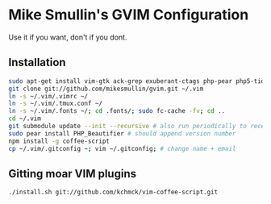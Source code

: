 # Mike Smullin's GVIM Configuration

Use it if you want, don't if you dont.

## Installation

```bash
sudo apt-get install vim-gtk ack-grep exuberant-ctags php-pear php5-tidy feh
git clone git://github.com/mikesmullin/gvim.git ~/.vim
ln -s ~/.vim/.vimrc ~/
ln -s ~/.vim/.tmux.conf ~/
ln -s ~/.vim/.fonts ~/; cd .fonts/; sudo fc-cache -fv; cd ..
cd ~/.vim
git submodule update --init --recursive # also run periodically to receive updates
sudo pear install PHP_Beautifier # should append version number
npm install -g coffee-script
cp ~/.vim/.gitconfig ~; vim ~/.gitconfig; # change name + email
```

## Gitting moar VIM plugins

```bash
./install.sh git://github.com/kchmck/vim-coffee-script.git
```

